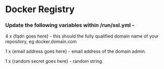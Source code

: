 # Docker Registry

### Update the following variables within /run/ssl.yml -

4 x {fqdn goes here} - this should the fully qualified domain name of your repository, eg docker.domain.com

1 x {email address goes here} - email address of the domain admin.

1 x {random secret goes here} - random string.
